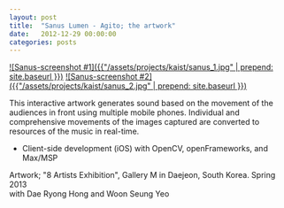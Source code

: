 ```yaml
---
layout: post
title:  "Sanus Lumen - Agito; the artwork"
date:   2012-12-29 00:00:00
categories: posts
---
```



<div class="post-image-lightbox" markdown="1">
<a href="{{ "/assets/projects/kaist/sanus_1.jpg" | prepend: site.baseurl }} " data-lightbox="sanus">![Sanus-screenshot #1]({{"/assets/projects/kaist/sanus_1.jpg" | prepend: site.baseurl }})</a>
<a href="{{ "/assets/projects/kaist/sanus_2.jpg" | prepend: site.baseurl }} " data-lightbox="sanus">![Sanus-screenshot #2]({{"/assets/projects/kaist/sanus_2.jpg" | prepend: site.baseurl }})</a>
</div>

This interactive artwork generates sound based on the movement of the audiences in front using multiple mobile phones. Individual and comprehensive movements of the images captured are converted to resources of the music in real-time.

- Client-side development (iOS) with OpenCV, openFrameworks, and Max/MSP

<p class="post-annotation">Artwork; "8 Artists Exhibition", Gallery M in Daejeon, South Korea. Spring 2013<br />
with Dae Ryong Hong and Woon Seung Yeo
</p>